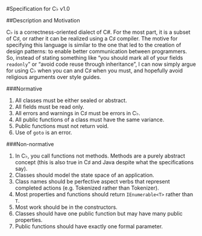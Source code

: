 #Specification for C♭ v1.0

##Description and Motivation

C♭ is a correctness-oriented dialect of C#. For the most part, it is a subset of C♯, or rather it can be realized using a C♯ compiler. The motive for specifying this language is similar to the one that led to the creation of design patterns: to enable better communication between programmers. So, instead of stating something like “you should mark all of your fields `readonly`” or “avoid code reuse through inheritance”,  I can now simply argue for using C♭ when you can and C♯ when you must, and hopefully avoid religious arguments over style guides.

###Normative

1.	All classes must be either sealed or abstract.
2.	All fields must be read only.
3.	All errors and warnings in C♯ must be errors in C♭.
4.	All public functions of a class must have the same variance.
5.	Public functions must not return void.
6.	Use of `goto` is an error.

###Non-normative

1.	In C♭, you call functions not methods. Methods are a purely abstract concept (this is also true in C♯ and Java despite what the specifications say).
2.	Classes should model the state space of an application.
3.	Class names should be perfective aspect verbs that represent completed actions (e.g. Tokenized rather than Tokenizer).
4.	Most properties and functions should return `IEnumerable<T>` rather than `T`.
5.	Most work should be in the constructors.
6.	Classes should have one public function but may have many public properties.
7.	Public functions should have exactly one formal parameter.
